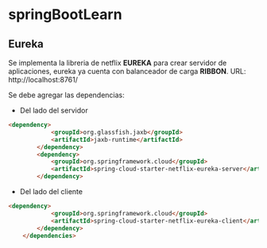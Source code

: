 # springBootLearn
## Eureka
Se implementa la libreria de netflix **EUREKA** para crear servidor de aplicaciones, eureka ya cuenta con balanceador de carga **RIBBON**.
URL: http://localhost:8761/

Se debe agregar las dependencias:
- Del lado del servidor
```html
<dependency>
			<groupId>org.glassfish.jaxb</groupId>
			<artifactId>jaxb-runtime</artifactId>
		</dependency>
		<dependency>
			<groupId>org.springframework.cloud</groupId>
			<artifactId>spring-cloud-starter-netflix-eureka-server</artifactId>
		</dependency>
```
- Del lado del cliente
```html
<dependency>
			<groupId>org.springframework.cloud</groupId>
			<artifactId>spring-cloud-starter-netflix-eureka-client</artifactId>
		</dependency>
	</dependencies>
```
